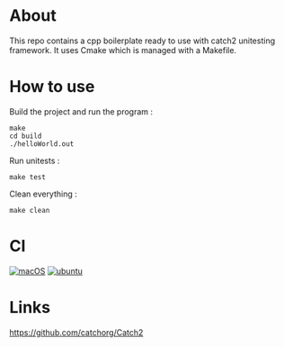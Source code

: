 # About
This repo contains a cpp boilerplate ready to use with catch2 unitesting framework. It uses Cmake which is managed with a Makefile.

# How to use

Build the project and run the program :
```
make
cd build
./helloWorld.out
```
Run unitests : 
```
make test
```
Clean everything :
```
make clean
```

# CI
[![macOS](https://github.com/harou24/cpp_boilerplate/actions/workflows/macos.yml/badge.svg)](https://github.com/harou24/cpp_boilerplate/actions/workflows/macos.yml)
[![ubuntu](https://github.com/harou24/cpp_boilerplate/actions/workflows/ubuntu.yml/badge.svg)](https://github.com/harou24/cpp_boilerplate/actions/workflows/ubuntu.yml)

# Links

https://github.com/catchorg/Catch2

